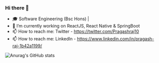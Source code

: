 ### Hi there 👋

- :mortar_board: Software Engineering (Bsc Hons) |
- 🔭 I’m currently working on ReactJS, React Native & SpringBoot
- 📫 How to reach me: Twitter - https://twitter.com/Pragashraj10 
- 📫 How to reach me: LinkedIn - https://www.linkedin.com/in/pragash-raj-1b42a1199/

![Anurag's GitHub stats](https://github-readme-stats.vercel.app/api?username=pragashraj&show_icons=true&theme=highcontrast)
